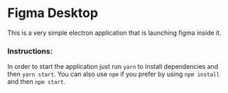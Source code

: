 # Figma Desktop

This is a very simple electron application that is launching figma inside it.

### Instructions:
In order to start the application just run `yarn` to install dependencies and then `yarn start`. You can also use `npm`
if you prefer by using `npm install` and then `npm start`.
